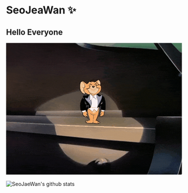 # SeoJeaWan ✨

## Hello Everyone
![HelloJerry](https://github.com/SeoJaeWan/SeoJaeWan/blob/master/HelloJerry.gif)

<!--
**SeoJaeWan/SeoJaeWan** is a ✨ _special_ ✨ repository because its `README.md` (this file) appears on your GitHub profile.

Here are some ideas to get you started:

- 🔭 I’m currently working on ...
- 🌱 I’m currently learning ...
- 👯 I’m looking to collaborate on ...
- 🤔 I’m looking for help with ...
- 💬 Ask me about ...
- 📫 How to reach me: ...
- 😄 Pronouns: ...
- ⚡ Fun fact: ...
-->
![SeoJaeWan's github stats](https://github-readme-stats.vercel.app/api?username=SeoJaeWan&show_icons=true&count_private=true)
